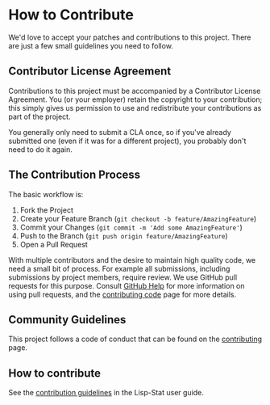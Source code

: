 # How to Contribute

We'd love to accept your patches and contributions to this project. There are
just a few small guidelines you need to follow.

## Contributor License Agreement

Contributions to this project must be accompanied by a Contributor License
Agreement. You (or your employer) retain the copyright to your contribution;
this simply gives us permission to use and redistribute your contributions as
part of the project.

You generally only need to submit a CLA once, so if you've already submitted one
(even if it was for a different project), you probably don't need to do it
again.

## The Contribution Process

The basic workflow is:

1. Fork the Project
2. Create your Feature Branch (`git checkout -b feature/AmazingFeature`)
3. Commit your Changes (`git commit -m 'Add some AmazingFeature'`)
4. Push to the Branch (`git push origin feature/AmazingFeature`)
5. Open a Pull Request

With multiple contributors and the desire to maintain high quality
code, we need a small bit of process. For example all submissions,
including submissions by project members, require review. We use
GitHub pull requests for this purpose. Consult [GitHub
Help](https://help.github.com/articles/about-pull-requests/) for more
information on using pull requests, and the [contributing
code](https://lisp-stat.dev/docs/contributing/code/) page for more
details.

## Community Guidelines

This project follows a code of conduct that can be found on the
[contributing](https://lisp-stat.dev/docs/contributing/) page.

## How to contribute

See the [contribution
guidelines](https://lisp-stat.dev/docs/contributing/) in the Lisp-Stat
user guide.
